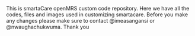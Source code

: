 This is smartaCare openMRS custom code repository. Here we have all the codes, files and images used in customizing smartacare. Before you make any changes please make sure to contact @imeasangansi or @nwaughachukwuma.
Thank you